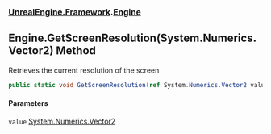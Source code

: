 ### [UnrealEngine.Framework](./UnrealEngine-Framework.md 'UnrealEngine.Framework').[Engine](./UnrealEngine-Framework-Engine.md 'UnrealEngine.Framework.Engine')
## Engine.GetScreenResolution(System.Numerics.Vector2) Method
Retrieves the current resolution of the screen  
```csharp
public static void GetScreenResolution(ref System.Numerics.Vector2 value);
```
#### Parameters
<a name='UnrealEngine-Framework-Engine-GetScreenResolution(System-Numerics-Vector2)-value'></a>
`value` [System.Numerics.Vector2](https://docs.microsoft.com/en-us/dotnet/api/System.Numerics.Vector2 'System.Numerics.Vector2')  
  
